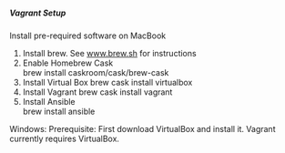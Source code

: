 ##### Vagrant Setup

Install pre-required software on MacBook

1. Install brew. See www.brew.sh for instructions
2. Enable Homebrew Cask  
    brew install caskroom/cask/brew-cask
3. Install Virtual Box 
    brew cask install virtualbox
4. Install Vagrant 
    brew cask install vagrant
5. Install Ansible  
    brew install ansible

Windows: Prerequisite: First download VirtualBox and install it. Vagrant currently requires VirtualBox.
